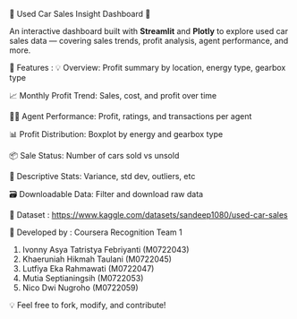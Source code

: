 🚗 Used Car Sales Insight Dashboard 🚗

An interactive dashboard built with **Streamlit** and **Plotly** to explore used car sales data — covering sales trends, profit analysis, agent performance, and more.

📌 Features :
💡 Overview: Profit summary by location, energy type, gearbox type

📈 Monthly Profit Trend: Sales, cost, and profit over time

🧑‍💼 Agent Performance: Profit, ratings, and transactions per agent

📊 Profit Distribution: Boxplot by energy and gearbox type

📦 Sale Status: Number of cars sold vs unsold

📏 Descriptive Stats: Variance, std dev, outliers, etc

🗃️ Downloadable Data: Filter and download raw data


📂 Dataset : https://www.kaggle.com/datasets/sandeep1080/used-car-sales


👥 Developed by : Coursera Recognition Team 1
1. Ivonny Asya Tatristya Febriyanti (M0722043)
2. Khaeruniah Hikmah Taulani (M0722045)
3. Lutfiya Eka Rahmawati (M0722047)
4. Mutia Septianingsih (M0722053)
5. Nico Dwi Nugroho (M0722059)

💡 Feel free to fork, modify, and contribute!

